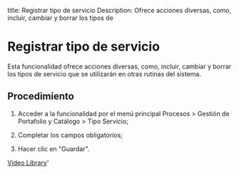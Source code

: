 title:  Registrar tipo de servicio
Description: Ofrece acciones diversas, como, incluir, cambiar y borrar los tipos de
# Registrar tipo de servicio

Esta funcionalidad ofrece acciones diversas, como, incluir, cambiar y borrar los tipos de servicio que se utilizarán en otras rutinas del sistema.

Procedimiento
-------------

1.  Acceder a la funcionalidad por el menú principal Procesos \> Gestión de
    Portafolio y Catálogo \> Tipo Servicio;

2.  Completar los campos obligatorios;

3.  Hacer clic en "Guardar".

<i class='fa fa-youtube-play  fa-2x' style='color:#97ce17;vertical-align: middle;'> </i> [Video Library](https://www.youtube.com/playlist?list=PLB5qK2uzf2ROUXdrTeH-_n6tXmG4oPtoz)'

<!-- !!! tip "About"

    <b>Product/Version:</b> CITSmart | 8.00 &nbsp;&nbsp;
    <b>Updated:</b>01/24/2021 - Anna Martins
